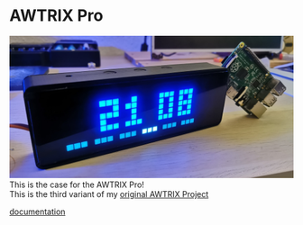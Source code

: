 # AWTRIX Pro
![awtrixpro](cover.jpg)
 This is the case for the AWTRIX Pro!  
This is the third variant of my [original AWTRIX Project](https://www.thingiverse.com/thing:2791276)  

[documentation](https://awtrixdocs.blueforcer.de/#/)
  

